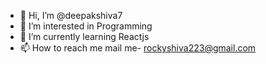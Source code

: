 - 👋 Hi, I’m @deepakshiva7
- 👀 I’m interested in Programming
- 🌱 I’m currently learning Reactjs
- 📫 How to reach me mail me- rockyshiva223@gmail.com

<!---
deepakshiva7/deepakshiva7 is a ✨ special ✨ repository because its `README.md` (this file) appears on your GitHub profile.
You can click the Preview link to take a look at your changes.
--->
